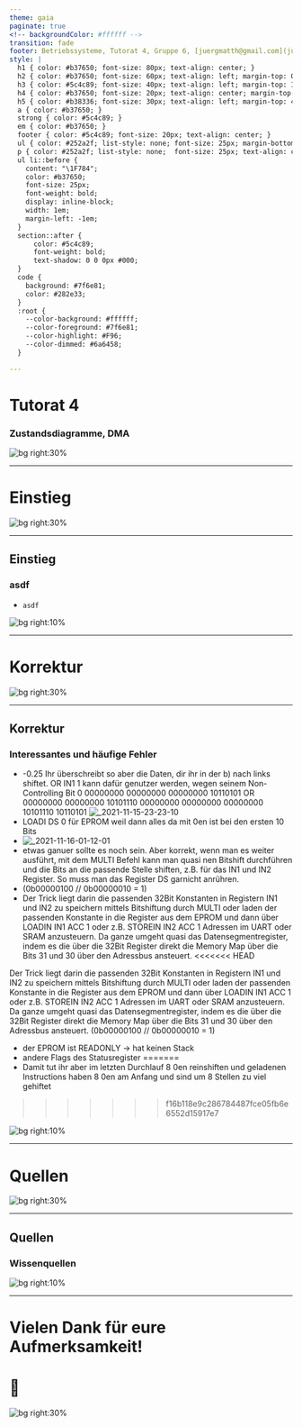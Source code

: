 ```yaml
---
theme: gaia
paginate: true
<!-- backgroundColor: #ffffff -->
transition: fade
footer: Betriebssysteme, Tutorat 4, Gruppe 6, [juergmatth@gmail.com](juertmatth@gmail.com), Universität Freiburg Technische Fakultät
style: |
  h1 { color: #b37650; font-size: 80px; text-align: center; }
  h2 { color: #b37650; font-size: 60px; text-align: left; margin-top: 0px; margin-bottom: 0px; line-height: 0px; line-height: 60px;}
  h3 { color: #5c4c89; font-size: 40px; text-align: left; margin-top: 10px; margin-bottom: 20px; line-height: 40px;}
  h4 { color: #b37650; font-size: 20px; text-align: center; margin-top: 0px; margin-bottom: 20px; line-height: 0px; font-weight: normal; }
  h5 { color: #b38336; font-size: 30px; text-align: left; margin-top: 40px; margin-bottom: 20px; line-height: 0px; font-weight: normal; }
  a { color: #b37650; }
  strong { color: #5c4c89; }
  em { color: #b37650; }
  footer { color: #5c4c89; font-size: 20px; text-align: center; }
  ul { color: #252a2f; list-style: none; font-size: 25px; margin-bottom: 0px; }
  p { color: #252a2f; list-style: none;  font-size: 25px; text-align: center; margin-top: 0px; }
  ul li::before {
    content: "\1F784";
    color: #b37650;
    font-size: 25px;
    font-weight: bold;
    display: inline-block;
    width: 1em;
    margin-left: -1em;
  }
  section::after {
      color: #5c4c89;
      font-weight: bold;
      text-shadow: 0 0 0px #000;
  }
  code {
    background: #7f6e81;
    color: #282e33;
  }
  :root {
    --color-background: #ffffff;
    --color-foreground: #7f6e81;
    --color-highlight: #F96;
    --color-dimmed: #6a6458;
  }

---
```


# Tutorat 4 <!--fit-->
### Zustandsdiagramme, DMA <!--fit-->

<!--_class: lead-->
<!--big-->
![bg right:30%](_resources/background_2.png)

---

# Einstieg

<!--_class: lead-->
<!--big-->
![bg right:30%](_resources/background_2.png)
<!-- _backgroundColor: #7b738f; -->

---

## Einstieg
### asdf
- `asdf`

<!--small-->
![bg right:10%](_resources/background_2.png)

---

# Korrektur

<!--_class: lead-->
<!--big-->
![bg right:30%](_resources/background_2.png)
<!-- _backgroundColor: #7b738f; -->

---

## Korrektur
### Interessantes und häufige Fehler
- -0.25 Ihr überschreibt so aber die Daten, dir ihr in der b) nach links shiftet. OR IN1 1 kann dafür genutzer werden, wegen seinem Non-Controlling Bit 0
   00000000 00000000 00000000 10110101
OR 00000000 00000000 10101110 00000000
   00000000 00000000 10101110 10110101
![_2021-11-15-23-23-10](_resources/_2021-11-15-23-23-10.png)
- LOADI DS 0 für EPROM weil dann alles da mit 0en ist bei den ersten 10 Bits
- ![[_2021-11-16-01-12-01](_2021-11-16-01-12-01)](_resources/_2021-11-16-01-12-01.png)
- etwas ganuer sollte es noch sein.
Aber korrekt, wenn man es weiter ausführt, mit dem MULTI Befehl
kann man quasi nen Bitshift durchführen
und die Bits an die passende Stelle shiften, z.B. für das IN1 und IN2 Register. So muss man das Register DS garnicht anrühren.
- (0b00000100 // 0b00000010 = 1)
- Der Trick liegt darin die passenden 32Bit Konstanten in Registern IN1 und IN2 zu speichern mittels Bitshiftung durch MULTI oder laden der passenden Konstante in die Register aus dem EPROM und dann über LOADIN IN1 ACC 1 oder z.B. STOREIN IN2 ACC 1 Adressen im UART oder SRAM anzusteuern.
Da ganze umgeht quasi das Datensegmentregister, indem es die über die 32Bit Register direkt die Memory Map über die Bits 31 und 30 über den Adressbus ansteuert.
<<<<<<< HEAD

Der Trick liegt darin die passenden 32Bit Konstanten in Registern IN1 und IN2 zu speichern mittels Bitshiftung durch MULTI oder laden der passenden Konstante in die Register aus dem EPROM und dann über LOADIN IN1 ACC 1 oder z.B. STOREIN IN2 ACC 1 Adressen im UART oder SRAM anzusteuern.
Da ganze umgeht quasi das Datensegmentregister, indem es die über die 32Bit Register direkt die Memory Map über die Bits 31 und 30 über den Adressbus ansteuert. (0b00000100 // 0b00000010 = 1)
- der EPROM ist READONLY -> hat keinen Stack
- andere Flags des Statusregister
=======
- Damit tut ihr aber im letzten Durchlauf 8 0en reinshiften und geladenen Instructions haben 8 0en am Anfang und sind um 8 Stellen zu viel gehiftet
>>>>>>> f16b118e9c286784487fce05fb6e6552d15917e7

<!--small-->
![bg right:10%](_resources/background_2.png)

---

# Quellen

<!--_class: lead-->
<!--big-->
![bg right:30%](_resources/background_2.png)
<!-- _backgroundColor: #7b738f; -->

---

## Quellen
### Wissenquellen

<!--small-->
![bg right:10%](_resources/background_2.png)

---

# Vielen Dank für eure Aufmerksamkeit!
# :penguin:

<!--_class: lead-->
<!--big-->
![bg right:30%](_resources/background_2.png)
<!-- _backgroundColor: #7b738f; -->
